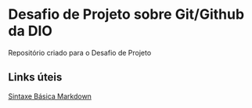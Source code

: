 # Desafio de Projeto sobre Git/Github da DIO
Repositório criado para o Desafio de Projeto

## Links úteis

[Sintaxe Básica Markdown](https://www.markdownguide.org/basic-syntax/)
